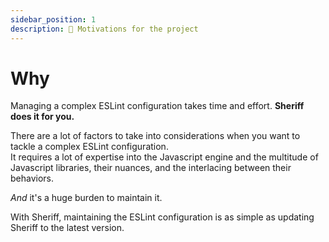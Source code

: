 ```yaml
---
sidebar_position: 1
description: 🤔 Motivations for the project
---
```


# Why

Managing a complex ESLint configuration takes time and effort. **Sheriff does it for you.**

There are a lot of factors to take into considerations when you want to tackle a complex ESLint configuration.<br />
It requires a lot of expertise into the Javascript engine and the multitude of Javascript libraries, their nuances, and the interlacing between their behaviors.

_And_ it's a huge burden to maintain it.

With Sheriff, maintaining the ESLint configuration is as simple as updating Sheriff to the latest version.
